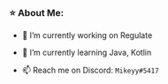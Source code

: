 ### :star: **About Me**:
- 🔭 I’m currently working on Regulate

- 🌱 I’m currently learning Java, Kotlin

- 📫 Reach me on Discord: ``Mikeyy#5417``

<!--
**Mikie/Mikie** is a ✨ _special_ ✨ repository because its `README.md` (this file) appears on your GitHub profile.

Here are some ideas to get you started:

- 🔭 I’m currently working on Regulate
- 🌱 I’m currently learning Java, Kotlin
- 👯 I’m looking to collaborate on Nothing
- 🤔 I’m looking for help with Nothing
- 💬 Ask me about Regulate
- 📫 How to reach me: ...
- ⚡ Fun fact: ...
-->
